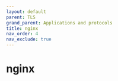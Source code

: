```yaml
---
layout: default
parent: TLS
grand_parent: Applications and protocols
title: nginx
nav_order: 4
nav_exclude: true
---
```


# nginx
